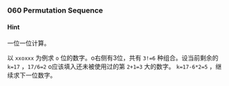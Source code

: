 ### 060 Permutation Sequence

#### Hint

一位一位计算。

以 `xxoxxx` 为例求 `o` 位的数字。o右侧有3位，共有 `3!=6` 种组合。设当前剩余的 `k=17` ，`17/6=2` o应该填入还未被使用过的第 `2+1=3` 大的数字。 `k=17-6*2=5` ，继续求下一位数字。

